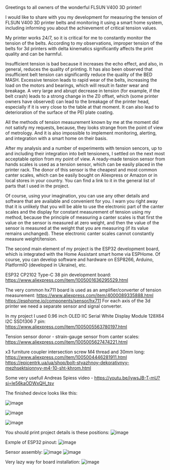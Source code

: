 Greetings to all owners of the wonderful FLSUN V400 3D printer!

I would like to share with you my development for measuring the tension of FLSUN V400 3D printer belts and monitoring it using a smart home system, including informing you about the achievement of critical tension values. 

My printer works 24/7, so it is critical for me to constantly monitor the tension of the belts. According to my observations, improper tension of the belts for 3d printers with delta kinematics significantly affects the print quality and can be harmful. 

Insufficient tension is bad because it increases the echo effect, and also, in general, reduces the quality of printing. 
It has also been observed that insufficient belt tension can significantly reduce the quality of the BED MASH. 
Excessive tension leads to rapid wear of the belts, increasing the load on the motors and bearings, which will result in faster wear and breakage. 
A very large and abrupt decrease in tension (for example, if the belt crash) leads to a strong change in the Z0 offset, which (some printer owners have observed) can lead to the breakage of the printer head, especially if it is very close to the table at that moment. It can also lead to deterioration of the surface of the PEI plate coating. 

All the methods of tension measurement known by me at the moment did not satisfy my requests, because, they looks strange from the point of view of metrology. And it is also impossible to implement monitoring, alerting, and integration with a smart home on their basis. 

After my analysis and a number of experiments with tension sencors, up to and including their integration into belt tensioners, I settled on the next most acceptable option from my point of view. 
A ready-made tension sensor from hands scales is used as a tension sensor, which can be easily placed in the printer rack. The donor of this sensor is the cheapest and most common canter scales, which can be easily bought on Aliexpress or Amazon or in local stores in your country. You can find a link to it in the general list of parts that I used in the project. 

Of course, using your imagination, you can use any other details and software that are available and convenient for you. I warn you right away that it is unlikely that you will be able to use the electronic part of the canter scales and the display for constant measurement of tension using my method, because the principle of measuring a canter scales is that first the value on the sensor is measured at zero weight, and then the value of the sensor is measured at the weight that you are measuring (if its value remains unchanged). These electronic canter scales cannot constantly measure weight/tension. 

The second main element of my project is the ESP32 development board, which is integrated with the Home Assistant smart home via ESPHome. Of course, you can develop software and hardware on ESP8266, Arduino, PlatformIO (developed in Ukraine), etc. 

ESP32 CP2102 Type-C 38 pin development board:
https://www.aliexpress.com/item/1005001636295529.html

The very common hx711 board is used as an amplifier/converter of tension measurement:
https://www.aliexpress.com/item/4000089335888.html
https://esphome.io/components/sensor/hx711
For each axis of the 3d printer we need a separate sensor and signal converter.

In my project I used 0.96 inch OLED IIC Serial White Display Module 128X64 I2C SSD1306 7 pin:
https://www.aliexpress.com/item/1005005563780197.html

Tension sensor donor - strain-gauge sensor from canter scales:
https://www.aliexpress.com/item/1005005627474221.html


x3 furniture coupler intersection screw M4 thread and 30mm long:
https://www.aliexpress.com/item/1005004446281911.html
https://epicentrk.ua/ua/shop/bolt-styazhnoy-dekorativnyy-mezhsektsionnyy-m4-10-sht-khrom.html


Some very usefull Andreas Spiess video - https://youtu.be/iywsJB-T-mU?si=le56kaODWxQH_tsv


The finished device looks like this:

![image](https://github.com/ViktorDiy/FLSUN-V400-belts-tension/assets/147925158/12dd6dcd-d8ab-4eff-b0ed-8e984e096084)

![image](https://github.com/ViktorDiy/FLSUN-V400-belts-tension/assets/147925158/d0b93d50-dc21-419d-960d-e5a96a806bfb)

![image](https://github.com/ViktorDiy/FLSUN-V400-belts-tension/assets/147925158/e6addbb5-b1be-4ca5-baee-9ff7c4f23d66)

You should print project details is these positions:
![image](https://github.com/ViktorDiy/FLSUN-V400-belts-tension/assets/147925158/65d5e6ef-3d8d-483c-b5c2-3fbd52e43ac8)

Exmple of ESP32 pinout:
![image](https://github.com/ViktorDiy/FLSUN-V400-belts-tension/assets/147925158/12619e9a-5670-4e22-94de-9c8e3f7acfea)

Sensor assembly:
![image](https://github.com/ViktorDiy/FLSUN-V400-belts-tension/assets/147925158/2c58b598-8fc7-45e8-9ecb-6f70960a87d2)
![image](https://github.com/ViktorDiy/FLSUN-V400-belts-tension/assets/147925158/49567609-16a1-4f5a-80b6-3e45fa5f3f5a)

Very lazy way for board installation:
![image](https://github.com/ViktorDiy/FLSUN-V400-belts-tension/assets/147925158/7a9985f3-29c4-439f-b580-f5ce7045df74)


